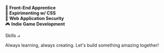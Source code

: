 🎨 **Front-End Apprentice**  \
🧪 **Expirimenting w/ CSS**  \
🔐 **Web Application Security**  \
🎮 **Indie Game Development**  

Skills
<img src="https://external-content.duckduckgo.com/iu/?u=https%3A%2F%2Flogospng.org%2Fdownload%2Fjavascript%2Flogo-javascript-1024.png&f=1&nofb=1&ipt=bc12601ecf0d627508f30b2bdaa711a696fb37d676da14061b377bfebb13fa24&ipo=images" alt="description" width="10" height="10">


Always learning, always creating. Let's build something amazing together!

<!--
> [!NOTE]  
> Highlights information that users should take into account, even when skimming.

> [!TIP]
> Optional information to help a user be more successful.

> [!IMPORTANT]  
> Crucial information necessary for users to succeed.

> [!WARNING]  
> Critical content demanding immediate user attention due to potential risks.

> [!CAUTION]
> Negative potential consequences of an action.
-->
